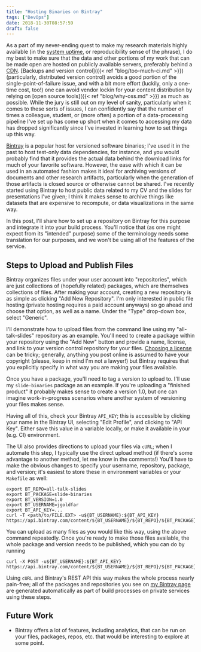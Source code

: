 ```yaml
---
title: "Hosting Binaries on Bintray"
tags: ["DevOps"]
date: 2018-11-30T08:57:59
draft: false
---
```


As a part of my never-ending quest to make my research materials highly available (in the [system uptime](https://en.wikipedia.org/wiki/High_availability), or reproducibility sense of the phrase), I do my best to make sure that the data and other portions of my work that can be made open are hosted on publicly available servers, preferably behind a [CDN](https://en.wikipedia.org/wiki/Content_delivery_network).
[Backups and version control]({{< ref "blog/too-much-ci.md" >}}) (particularly, distributed version control) avoids a good portion of the single-point-of-failure issue, and with a bit more effort (luckily, only a one-time cost, too!) one can avoid vendor lockin for your content distribution by relying on [open source tools]({{< ref "blog/why-oss.md" >}}) as much as possible.
While the jury is still out on my level of sanity, particularly when it comes to these sorts of issues, I can confidently say that the number of times a colleague, student, or (more often) a portion of a data-processing pipeline I've set up has come up short when it comes to accessing my data has dropped significantly since I've invested in learning how to set things up this way.

[Bintray](https://bintray.com/) is a popular host for versioned software binaries; I've used it in the past to host test-only data dependencies, for instance, and you would probably find that it provides the actual data behind the download links for much of your favorite software.
However, the ease with which it can be used in an automated fashion makes it ideal for archiving versions of documents and other research artifacts, particularly when the generation of those artifacts is closed source or otherwise cannot be shared.
I've recently started using Bintray to host public data related to my CV and the slides for presentations I've given; I think it makes sense to archive things like datasets that are expensive to recompute, or data visualizations in the same way.

In this post, I'll share how to set up a repository on Bintray for this purpose and integrate it into your build process.
You'll notice that (as one might expect from its "intended" purpose) some of the terminology needs some translation for our purposes, and we won't be using all of the features of the service.


## Steps to Upload and Publish Files

Bintray organizes files under your user account into "repositories", which are just collections of (hopefully related) packages, which are themselves collections of files.
After making your account, creating a new repository is as simple as clicking "Add New Repository".
I'm only interested in public file hosting (private hosting requires a paid account anyways) so go ahead and choose that option, as well as a name.
Under the "Type" drop-down box, select "Generic".

I'll demonstrate how to upload files from the command line using my "all-talk-slides" repository as an example.
You'll need to create a package within your repository using the "Add New" button and provide a name, license, and link to your version control repository for your files.
[Choosing a license](https://choosealicense.com/) can be tricky; generally, anything you post online is assumed to have your copyright (please, keep in mind I'm not a lawyer!) but Bintray requires that you explicitly specify in what way you are making your files available.

Once you have a package, you'll need to tag a version to upload to.
I'll use my `slide-binaries` package as an example.
If you're uploading a "finished product" it probably makes sense to create a version 1.0, but one can imagine work-in-progress scenarios where another system of versioning your files makes sense.

Having all of this, check your Bintray `API_KEY`; this is accessible by clicking your name in the Bintray UI, selecting "Edit Profile", and clicking to "API Key".
Either save this value in a variable locally, or make it available in your (e.g. CI) environment.

The UI also provides directions to upload your files via `cURL`; when I automate this step, I typically use the direct upload method (if there's some advantage to another method, let me know in the comments!)
You'll have to make the obvious changes to specify your username, repository, package, and version; it's easiest to store these in environment variables or your `Makefile` as well:

```
export BT_REPO=all-talk-slides
export BT_PACKAGE=slide-binaries
export BT_VERSION=1.0
export BT_USERNAME=jgoldfar
export BT_API_KEY=...
curl -T <path/to/FILE.EXT> -u${BT_USERNAME}:${BT_API_KEY} https://api.bintray.com/content/${BT_USERNAME}/${BT_REPO}/${BT_PACKAGE}/${BT_VERSION}/<FILE_TARGET_PATH>
```

You can upload as many files as you would like this way, using the above command repeatedly.
Once you're ready to make those files available, the whole package and version needs to be published, which you can do by running

```
curl -X POST -u${BT_USERNAME}:${BT_API_KEY} https://api.bintray.com/content/${BT_USERNAME}/${BT_REPO}/${BT_PACKAGE}/${BT_VERSION}/publish
```

Using `cURL` and Bintray's REST API this way makes the whole process nearly pain-free; all of the packages and repositories you see on [my Bintray page](https://bintray.com/jgoldfar) are generated automatically as part of build processes on private services using these steps.

## Future Work

* Bintray offers a lot of features, including analytics, that can be run on your files, packages, repos, etc. that would be interesting to explore at some point.

